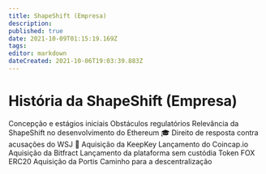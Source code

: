 ```yaml
---
title: ShapeShift (Empresa)
description: 
published: true
date: 2021-10-09T01:15:19.169Z
tags: 
editor: markdown
dateCreated: 2021-10-06T19:03:39.883Z
---
```


# História da ShapeShift (Empresa)

Concepção e estágios iniciais
Obstáculos regulatórios
Relevância da ShapeShift no desenvolvimento do Ethereum 🎓
Direito de resposta contra acusações do WSJ 🧐
Aquisição da KeepKey
Lançamento do Coincap.io
Aquisição da Bitfract
Lançamento da plataforma sem custódia
Token FOX ERC20
Aquisição da Portis
Caminho para a descentralização